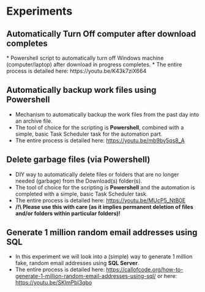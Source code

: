 # Experiments

<h2>Automatically Turn Off computer after download completes</h2>
* Powershell script to automatically turn off Windows machine (computer/laptop) after download in progress completes.
* The entire process is detailed here: https://youtu.be/K43k7ziX664

<h2>Automatically backup work files using Powershell</h2>

* Mechanism to automatically backup the work files from the past day into an archive file. 
* The tool of choice for the scripting is <b>Powershell</b>, combined with a simple, basic Task Scheduler task for the automation part.
* The entire process is detailed here: https://youtu.be/mb9bv5qs8_A 

<h2>Delete garbage files (via Powershell)</h2>

* DIY way to automatically delete files or folders that are no longer needed (garbage) from the Download(s) folder(s).
* The tool of choice for the scripting is <b>Powershell</b> and the automation is completed with a simple, basic Task Scheduler task.
* The entire process is detailed here: https://youtu.be/MUcP5_NtB0E
* <b>/!\ Please use this with care (as it implies permanent deletion of files and/or folders within particular folders)!</b>

<h2>Generate 1 million random email addresses using SQL</h2>

* In this experiment we will look into a (simple) way to generate 1 million fake, random email addresses using <b>SQL Server</b>.
* The entire process is detailed here: https://callofcode.org/how-to-generate-1-million-random-email-addresses-using-sql/ or here: https://youtu.be/SKlmPbl3qbo
